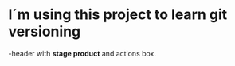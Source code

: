 # I´m using this project to learn git versioning

-header with <strong>stage product</strong> and actions box.
